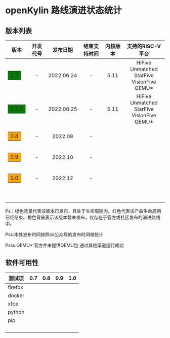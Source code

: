 # openKylin 路线演进状态统计





## 版本列表

|                         版本                         | 开发代号 |  发布日期  | 结束支持时间 | 内核版本 |                 支持的RISC-V平台                 |
| :--------------------------------------------------: | :------: | :--------: | :----------: | :------: | :--------------------------------------------------: |
|  <table><tr><td bgcolor=green>0.7</td></tr></table>  |    -     | 2022.06.24 |      -       |   5.11   | HiFive Unmatched <br />StarFive VisionFive<br />QEMU* |
| <table><tr><td bgcolor=green>0.7.5</td></tr></table> |    -     | 2022.08.25 |      -       |   5.11   | HiFive Unmatched <br />StarFive VisionFive<br />QEMU* |
| <table><tr><td bgcolor=orange>0.8</td></tr></table>  |    -     |  2022.08   |      -       |          |                                                      |
| <table><tr><td bgcolor=orange>0.9</td></tr></table>  |    -     |  2022.10   |      -       |          |                                                      |
| <table><tr><td bgcolor=orange>1.0</td></tr></table>  |    -     |  2022.12   |      -       |          |                                                      |
|                                                      |          |            |              |          |                                                      |
|                                                      |          |            |              |          |                                                      |
|                                                      |          |            |              |          |                                                      |
|                                                      |          |            |              |          |                                                      |
|                                                      |          |            |              |          |                                                      |
|                                                      |          |            |              |          |                                                      |
|                                                      |          |            |              |          |                                                      |

Ps：绿色背景代表该版本已发布，且处于生命周期内。红色代表该产品生命周期已经结束。橙色背景表示该版本暂未发布，仅存在于官方或社区发布的演进路线中。

Pss:本处发布时间按照ok公众号的发布时间做统计

Psss:QEMU*:官方并未提供QEMU包 通过其他渠道运行成功

## 软件可用性

| 测试项  | 0.7  | 0.8  | 0.9  | 1.0  |
| ------- | ---- | ---- | ---- | ---- |
| firefox |      |      |      |      |
| docker  |      |      |      |      |
| xfce    |      |      |      |      |
| python  |      |      |      |      |
| pip     |      |      |      |      |
|         |      |      |      |      |
|         |      |      |      |      |
|         |      |      |      |      |
|         |      |      |      |      |

